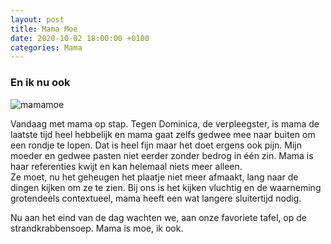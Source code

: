 ```yaml
---
layout: post
title: Mama Moe
date: 2020-10-02 18:00:00 +0100
categories: Mama
---
```


### En ik nu ook

![mamamoe](https://prisse.net/mamamoe.jpg)  

Vandaag met mama op stap. Tegen Dominica, de verpleegster, is mama de laatste tijd heel hebbelijk en mama gaat zelfs gedwee mee naar buiten om een rondje te lopen. Dat is heel fijn maar het doet ergens ook pijn. Mijn moeder en gedwee pasten niet eerder zonder bedrog in één zin. Mama is haar referenties kwijt en kan helemaal niets meer alleen.  
Ze moet, nu het geheugen het plaatje niet meer afmaakt, lang naar de dingen kijken om ze te zien. Bij ons is het kijken vluchtig en de waarneming grotendeels contextueel, mama heeft een wat langere sluitertijd nodig.

Nu aan het eind van de dag wachten we, aan onze favoriete tafel, op de strandkrabbensoep. Mama is moe, ik ook.

